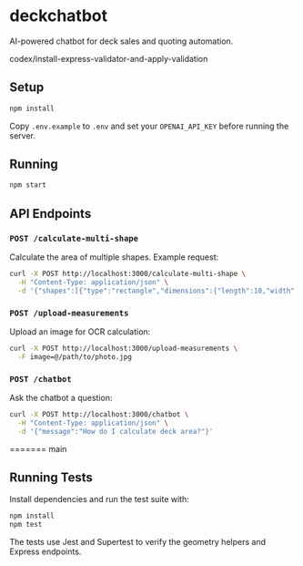 # deckchatbot
AI-powered chatbot for deck sales and quoting automation.

codex/install-express-validator-and-apply-validation
## Setup

```bash
npm install
```

Copy `.env.example` to `.env` and set your `OPENAI_API_KEY` before running the server.

## Running

```bash
npm start
```

## API Endpoints

### `POST /calculate-multi-shape`

Calculate the area of multiple shapes. Example request:

```bash
curl -X POST http://localhost:3000/calculate-multi-shape \
  -H "Content-Type: application/json" \
  -d '{"shapes":[{"type":"rectangle","dimensions":{"length":10,"width":20}},{"type":"polygon","dimensions":{"points":[{"x":0,"y":0},{"x":4,"y":0},{"x":4,"y":3}]}},{"type":"circle","dimensions":{"radius":5},"isPool":true}],"wastagePercent":10}'
```

### `POST /upload-measurements`

Upload an image for OCR calculation:

```bash
curl -X POST http://localhost:3000/upload-measurements \
  -F image=@/path/to/photo.jpg
```

### `POST /chatbot`

Ask the chatbot a question:

```bash
curl -X POST http://localhost:3000/chatbot \
  -H "Content-Type: application/json" \
  -d '{"message":"How do I calculate deck area?"}'
```

=======
 main
## Running Tests

Install dependencies and run the test suite with:

```bash
npm install
npm test
```

The tests use Jest and Supertest to verify the geometry helpers and Express endpoints.
